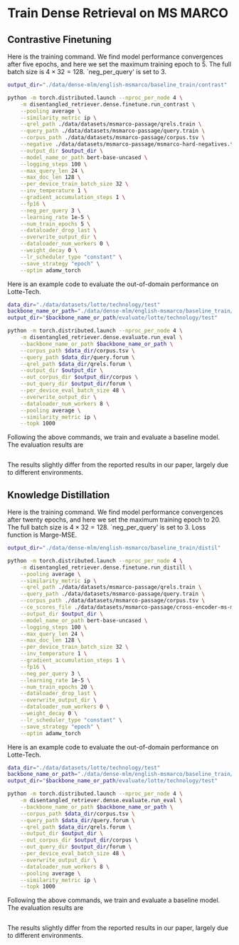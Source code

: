# Train Dense Retrieval on MS MARCO

## Contrastive Finetuning

Here is the training command. We find model performance convergences after five epochs, and here we set the maximum training epoch to $5$. The full batch size is $4 \times 32 = 128$. `neg_per_query' is set to $3$.  

```bash
output_dir="./data/dense-mlm/english-msmarco/baseline_train/contrast"

python -m torch.distributed.launch --nproc_per_node 4 \
    -m disentangled_retriever.dense.finetune.run_contrast \
    --pooling average \
    --similarity_metric ip \
    --qrel_path ./data/datasets/msmarco-passage/qrels.train \
    --query_path ./data/datasets/msmarco-passage/query.train \
    --corpus_path ./data/datasets/msmarco-passage/corpus.tsv \
    --negative ./data/datasets/msmarco-passage/msmarco-hard-negatives.tsv \
    --output_dir $output_dir \
    --model_name_or_path bert-base-uncased \
    --logging_steps 100 \
    --max_query_len 24 \
    --max_doc_len 128 \
    --per_device_train_batch_size 32 \
    --inv_temperature 1 \
    --gradient_accumulation_steps 1 \
    --fp16 \
    --neg_per_query 3 \
    --learning_rate 1e-5 \
    --num_train_epochs 5 \
    --dataloader_drop_last \
    --overwrite_output_dir \
    --dataloader_num_workers 0 \
    --weight_decay 0 \
    --lr_scheduler_type "constant" \
    --save_strategy "epoch" \
    --optim adamw_torch
```


Here is an example code to evaluate the out-of-domain performance on Lotte-Tech.
```bash
data_dir="./data/datasets/lotte/technology/test"
backbone_name_or_path="./data/dense-mlm/english-msmarco/baseline_train/contrast"
output_dir="$backbone_name_or_path/evaluate/lotte/technology/test"

python -m torch.distributed.launch --nproc_per_node 4 \
    -m disentangled_retriever.dense.evaluate.run_eval \
    --backbone_name_or_path $backbone_name_or_path \
    --corpus_path $data_dir/corpus.tsv \
    --query_path $data_dir/query.forum \
    --qrel_path $data_dir/qrels.forum \
    --output_dir $output_dir \
    --out_corpus_dir $output_dir/corpus \
    --out_query_dir $output_dir/forum \
    --per_device_eval_batch_size 48 \
    --overwrite_output_dir \
    --dataloader_num_workers 8 \
    --pooling average \
    --similarity_metric ip \
    --topk 1000
```

Following the above commands, we train and evaluate a baseline model.
The evaluation results are
```python
```
The results slightly differ from the reported results in our paper, largely due to different environments.


## Knowledge Distillation

Here is the training command. We find model performance convergences after twenty epochs, and here we set the maximum training epoch to $20$. The full batch size is $4 \times 32 = 128$. `neg_per_query' is set to $3$. Loss function is Marge-MSE.

```bash
output_dir="./data/dense-mlm/english-msmarco/baseline_train/distil"

python -m torch.distributed.launch --nproc_per_node 4 \
    -m disentangled_retriever.dense.finetune.run_distill \
    --pooling average \
    --similarity_metric ip \
    --qrel_path ./data/datasets/msmarco-passage/qrels.train \
    --query_path ./data/datasets/msmarco-passage/query.train \
    --corpus_path ./data/datasets/msmarco-passage/corpus.tsv \
    --ce_scores_file ./data/datasets/msmarco-passage/cross-encoder-ms-marco-MiniLM-L-6-v2-scores.pkl.gz \
    --output_dir $output_dir \
    --model_name_or_path bert-base-uncased \
    --logging_steps 100 \
    --max_query_len 24 \
    --max_doc_len 128 \
    --per_device_train_batch_size 32 \
    --inv_temperature 1 \
    --gradient_accumulation_steps 1 \
    --fp16 \
    --neg_per_query 3 \
    --learning_rate 1e-5 \
    --num_train_epochs 20 \
    --dataloader_drop_last \
    --overwrite_output_dir \
    --dataloader_num_workers 0 \
    --weight_decay 0 \
    --lr_scheduler_type "constant" \
    --save_strategy "epoch" \
    --optim adamw_torch
```


Here is an example code to evaluate the out-of-domain performance on Lotte-Tech.
```bash
data_dir="./data/datasets/lotte/technology/test"
backbone_name_or_path="./data/dense-mlm/english-msmarco/baseline_train/distil"
output_dir="$backbone_name_or_path/evaluate/lotte/technology/test"

python -m torch.distributed.launch --nproc_per_node 4 \
    -m disentangled_retriever.dense.evaluate.run_eval \
    --backbone_name_or_path $backbone_name_or_path \
    --corpus_path $data_dir/corpus.tsv \
    --query_path $data_dir/query.forum \
    --qrel_path $data_dir/qrels.forum \
    --output_dir $output_dir \
    --out_corpus_dir $output_dir/corpus \
    --out_query_dir $output_dir/forum \
    --per_device_eval_batch_size 48 \
    --overwrite_output_dir \
    --dataloader_num_workers 8 \
    --pooling average \
    --similarity_metric ip \
    --topk 1000
```

Following the above commands, we train and evaluate a baseline model.
The evaluation results are
```python
```
The results slightly differ from the reported results in our paper, largely due to different environments.
